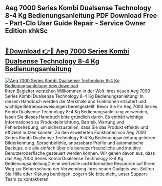 ## Aeg 7000 Series Kombi Dualsense Technology 8-4 Kg Bedienungsanleitung PDF Download Free - Part-Clo User Guide Repair - Service Owner Edition xhkSc

# <h2><a href="http://df5u0o.blite.top/?on=Aeg+7000+Series+Kombi+Dualsense+Technology+8-4+Kg+Bedienungsanleitung">🔗Download 👉🔴 Aeg 7000 Series Kombi Dualsense Technology 8-4 Kg Bedienungsanleitung</a></h2>

[![Aeg 7000 Series Kombi Dualsense Technology 8-4 Kg Bedienungsanleitung new download](https://i.imgur.com/lujVjoI.png)](http://df5u0o.blite.top/?on=Aeg+7000+Series+Kombi+Dualsense+Technology+8-4+Kg+Bedienungsanleitung)
Ihren Begleiter verstehen Willkommen in der Welt Ihres neuen Aeg 7000 Series Kombi Dualsense Technology 8-4 Kg Bedienungsanleitung! In diesem Handbuch werden die Merkmale und Funktionen erläutert und wichtige Betriebsanweisungen bereitgestellt. Bevor Sie Ihr Aeg 7000 Series Kombi Dualsense Technology 8-4 Kg Bedienungsanleitung verwenden, lesen Sie dieses Handbuch bitte gründlich durch. Es enthält wichtige Informationen zu Produkteinrichtung, Betrieb, Wartung und Fehlerbehebung, um sicherzustellen, dass Sie das Produkt effektiv und effizient nutzen können. Zu den erweiterten Funktionen von Aeg 7000 Series Kombi Dualsense Technology 8-4 Kg Bedienungsanleitung gehören Bilderkennung, Sprachbefehle, anpassbare Profile und automatische Backups, die alle einfach über die benutzerfreundliche und intuitive Benutzeroberfläche gesteuert werden können. Wir gehen davon aus, dass das Aeg 7000 Series Kombi Dualsense Technology 8-4 Kg BedienungsanleitungD eine wertvolle und informative Ressource auf Ihrem Weg zur Beherrschung der Verwendung Ihres neuen Gadgets war. Sollten Sie Hilfe oder Klärung benötigen, zögern Sie bitte nicht, unser Support-Team zu kontaktieren.
